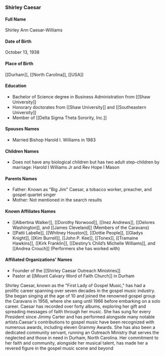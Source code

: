 ### Shirley Caesar

#### Full Name

Shirley Ann Caesar-Williams

#### Date of Birth

October 13, 1938

#### Place of Birth

[[Durham]], [[North Carolina]], [[USA]]

#### Education

- Bachelor of Science degree in Business Administration from [[Shaw University]]
- Honorary doctorates from [[Shaw University]] and [[Southeastern University]]
- Member of [[Delta Sigma Theta Sorority, Inc.]]

#### Spouses Names

- Married Bishop Harold I. Williams in 1983

#### Children Names

- Does not have any biological children but has two adult step-children by marriage: Harold I Williams Jr and Rev Hope I Mason

#### Parents Names

- Father: Known as "Big Jim" Caesar, a tobacco worker, preacher, and gospel quartet singer
- Mother: Not mentioned in the search results

#### Known Affiliates Names

- [[Albertina Walker]], [[Dorothy Norwood]], [[Inez Andrews]], [[Delores Washington]], and [[James Cleveland]] (Members of the Caravans)
- [[Patti Labelle]], [[Whitney Houston]], [[Dottie People]], [[Gladys Knight]], [[Kim Burrell]], [[John P. Kee]], [[Tonex]], [[Tramaine Hawkins]], [[Kirk Franklin]], [[Destiny’s Child’s Michelle Williams]], and [[Andrea Crouch]] (Performers she has worked with)

#### Affiliated Organizations' Names

- Founder of the [[Shirley Caesar Outreach Ministries]]
- Pastor at [[Mount Calvary Word of Faith Church]] in Durham

Shirley Caesar, known as the "First Lady of Gospel Music," has had a prolific career spanning over seven decades in the gospel music industry. She began singing at the age of 10 and joined the renowned gospel group the Caravans in 1958, where she sang until 1966 before embarking on a solo career. Caesar has recorded over forty albums, exploring her gift and spreading messages of faith through her music. She has sung for every President since Jimmy Carter and has performed alongside many notable artists.Caesar's contributions to gospel music have been recognized with numerous awards, including eleven Grammy Awards. She has also been a dedicated community servant, running an Outreach Ministry that serves the neglected and those in need in Durham, North Carolina. Her commitment to her faith and community, alongside her musical talent, has made her a revered figure in the gospel music scene and beyond